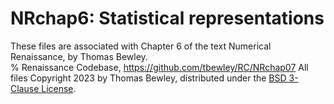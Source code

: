 # NRchap6: Statistical representations
These files are associated with Chapter 6 of the text Numerical Renaissance, by Thomas Bewley.<BR>
% Renaissance Codebase, https://github.com/tbewley/RC/NRchap07
All files Copyright 2023 by Thomas Bewley, distributed under the <a href="https://github.com/tbewley/RC/blob/main/LICENSE">BSD 3-Clause License</a>.
